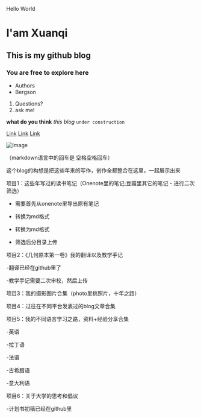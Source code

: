 Hello World

# I'am Xuanqi
## This is my github blog
### You are free to explore here

- Authors
- Bergson

1. Questions?
2. ask me!

**what do you think** _this blog_ `under construction`

[Link](test.md)
[Link](test2.md)
[Link](test/test2.md)

![Image](src)

（markdown语言中的回车是 空格空格回车）

这个blog的构想是把这些年来的写作，创作全都整合在这里，一起展示出来  

项目1：这些年写过的读书笔记（Onenote里的笔记;豆瓣里其它的笔记 - 进行二次筛选）  

  - 需要首先从onenote里导出原有笔记  
  
  - 转换为md格式  
  
  - 转换为md格式    
  
  - 筛选后分目录上传    
  
项目2：《几何原本第一卷》我的翻译以及教学手记  

  -翻译已经在github里了  
  
  -教学手记需要二次审校，然后上传  
  
项目3：我的摄影图片合集（photo里挑照片，十年之路）  

项目4：过往在不同平台发表过的blog文章合集  

项目5：我的不同语言学习之路，资料+经验分享合集  

  -英语  
  
  -拉丁语  
  
  -法语  
  
  -古希腊语  
  
  -意大利语  
  
项目6：关于大学的思考和倡议   

  -计划书初稿已经在github里  
  
